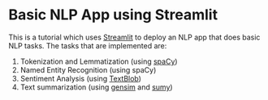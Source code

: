 # Basic NLP App using Streamlit

This is a tutorial which uses [Streamlit](https://docs.streamlit.io/) to deploy an NLP app that does basic NLP tasks. The tasks that are implemented are:
1. Tokenization and Lemmatization (using [spaCy](https://spacy.io/usage))
2. Named Entity Recognition (using spaCy)
3. Sentiment Analysis (using [TextBlob](https://textblob.readthedocs.io/en/dev/))
4. Text summarization (using [gensim](https://radimrehurek.com/gensim/auto_examples/index.html) and  [sumy](https://github.com/miso-belica/sumy))

